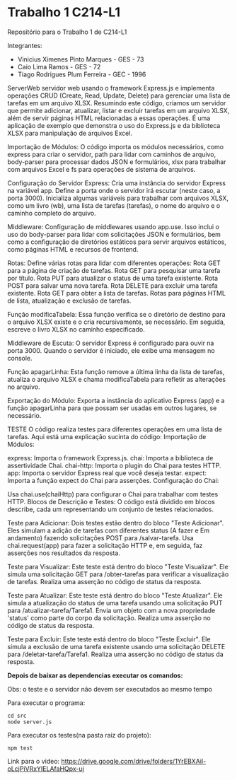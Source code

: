 # Trabalho 1 C214-L1

Repositório para o Trabalho 1 de C214-L1

Integrantes:
- Vinicius Ximenes Pinto Marques - GES - 73
- Caio Lima Ramos - GES - 72
- Tiago Rodrigues Plum Ferreira - GEC - 1996


ServerWeb
servidor web usando o framework Express.js e implementa operações CRUD (Create, Read, Update, Delete) para gerenciar uma lista de tarefas em um arquivo XLSX. Resumindo este código, criamos um servidor que permite adicionar, atualizar, listar e excluir tarefas em um arquivo XLSX, além de servir páginas HTML relacionadas a essas operações. É uma aplicação de exemplo que demonstra o uso do Express.js e da biblioteca XLSX para manipulação de arquivos Excel.

Importação de Módulos:
O código importa os módulos necessários, como express para criar o servidor, path para lidar com caminhos de arquivo, body-parser para processar dados JSON e formulários, xlsx para trabalhar com arquivos Excel e fs para operações de sistema de arquivos.

Configuração do Servidor Express:
Cria uma instância do servidor Express na variável app.
Define a porta onde o servidor irá escutar (neste caso, a porta 3000).
Inicializa algumas variáveis para trabalhar com arquivos XLSX, como um livro (wb), uma lista de tarefas (tarefas), o nome do arquivo e o caminho completo do arquivo.

Middleware:
Configuração de middlewares usando app.use. Isso inclui o uso do body-parser para lidar com solicitações JSON e formulários, bem como a configuração de diretórios estáticos para servir arquivos estáticos, como 
páginas HTML e recursos de frontend.

Rotas:
Define várias rotas para lidar com diferentes operações:
Rota GET para a página de criação de tarefas.
Rota GET para pesquisar uma tarefa por título.
Rota PUT para atualizar o status de uma tarefa existente.
Rota POST para salvar uma nova tarefa.
Rota DELETE para excluir uma tarefa existente.
Rota GET para obter a lista de tarefas.
Rotas para páginas HTML de lista, atualização e exclusão de tarefas.

Função modificaTabela:
Essa função verifica se o diretório de destino para o arquivo XLSX existe e o cria recursivamente, se necessário. Em seguida, escreve o livro XLSX no caminho especificado.

Middleware de Escuta:
O servidor Express é configurado para ouvir na porta 3000. Quando o servidor é iniciado, ele exibe uma mensagem no console.

Função apagarLinha:
Esta função remove a última linha da lista de tarefas, atualiza o arquivo XLSX e chama modificaTabela para refletir as alterações no arquivo.

Exportação do Módulo:
Exporta a instância do aplicativo Express (app) e a função apagarLinha para que possam ser usadas em outros lugares, se necessário.


TESTE
 O código realiza testes para diferentes operações em uma lista de tarefas. Aqui está uma explicação sucinta do código:
Importação de Módulos:

express: Importa o framework Express.js.
chai: Importa a biblioteca de assertividade Chai.
chai-http: Importa o plugin do Chai para testes HTTP.
app: Importa o servidor Express real que você deseja testar.
expect: Importa a função expect do Chai para asserções.
Configuração do Chai:

Usa chai.use(chaiHttp) para configurar o Chai para trabalhar com testes HTTP.
Blocos de Descrição e Testes:
O código está dividido em blocos describe, cada um representando um conjunto de testes relacionados.

Teste para Adicionar:
Dois testes estão dentro do bloco "Teste Adicionar". Eles simulam a adição de tarefas com diferentes status (A fazer e Em andamento) fazendo solicitações POST para /salvar-tarefa.
Usa chai.request(app) para fazer a solicitação HTTP e, em seguida, faz asserções nos resultados da resposta.

Teste para Visualizar:
Este teste está dentro do bloco "Teste Visualizar". Ele simula uma solicitação GET para /obter-tarefas para verificar a visualização de tarefas.
Realiza uma asserção no código de status da resposta.

Teste para Atualizar:
Este teste está dentro do bloco "Teste Atualizar". Ele simula a atualização do status de uma tarefa usando uma solicitação PUT para /atualizar-tarefa/Tarefa1.
Envia um objeto com a nova propriedade 'status' como parte do corpo da solicitação.
Realiza uma asserção no código de status da resposta.

Teste para Excluir:
Este teste está dentro do bloco "Teste Excluir". Ele simula a exclusão de uma tarefa existente usando uma solicitação DELETE para /deletar-tarefa/Tarefa1.
Realiza uma asserção no código de status da resposta.

**Depois de baixar as dependencias executar os comandos:**

Obs: o teste e o servidor não devem ser executados ao mesmo tempo

Para executar o programa:
```
cd src
node server.js
```
Para executar os testes(na pasta raiz do projeto):
```
npm test
```

Link para o video:
https://drive.google.com/drive/folders/1YrEBXAil-oLcjPiVRxYIELAfaHQpx-uj
